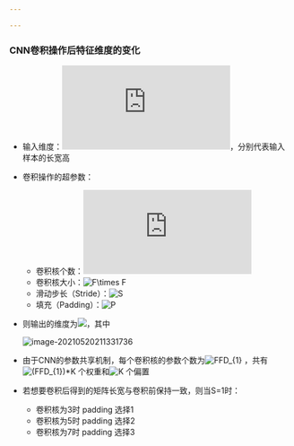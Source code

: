 ```yaml
---

---
```






### CNN卷积操作后特征维度的变化

* 输入维度：![W_{1} \times H_{1}\times D_{1}](https://gitee.com/wanwanzh/imagebed-windows/raw/master/pictures/gif.latex)，分别代表输入样本的长宽高

* 卷积操作的超参数：
  * 卷积核个数：![K](https://gitee.com/wanwanzh/imagebed-windows/raw/master/pictures/gif.latex) 
  * 卷积核大小：![F\times F](https://gitee.com/wanwanzh/imagebed-windows/raw/master/pictures/gif.latex2) 
  * 滑动步长（Stride）：![S](https://gitee.com/wanwanzh/imagebed-windows/raw/master/pictures/gif.latex3) 
  * 填充（Padding）：![P](https://gitee.com/wanwanzh/imagebed-windows/raw/master/pictures/gif.latex4)
  
* 则输出的维度为![](https://gitee.com/wanwanzh/imagebed-windows/raw/master/pictures/gif.latex5)，其中

  ![image-20210520211331736](https://gitee.com/wanwanzh/imagebed-windows/raw/master/pictures/image-20210520211331736.png) 

* 由于CNN的参数共享机制，每个卷积核的参数个数为![F*F*D_{1}](https://gitee.com/wanwanzh/imagebed-windows/raw/master/pictures/gif.latex10) ，共有![(F*F*D_{1})*K](https://gitee.com/wanwanzh/imagebed-windows/raw/master/pictures/gif.latex11) 个权重和![K](https://gitee.com/wanwanzh/imagebed-windows/raw/master/pictures/gif.latex12) 个偏置

* 若想要卷积后得到的矩阵长宽与卷积前保持一致，则当S=1时：

  * 卷积核为3时 padding 选择1
  * 卷积核为5时 padding 选择2
  * 卷积核为7时 padding 选择3

